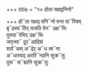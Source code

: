 +++
title = "१० होता यक्षद्वनिनो"

+++
हो᳓ता यक्षद् वनि᳓नो वन्त वा᳓रियम्  
बृ᳓हस्प᳓तिर् यजति वेन᳓ उक्ष᳓भिः  
पुरुवा᳓रेभिर् उक्ष᳓भिः  
जगृभ्मा᳓ दूर᳓आदिशं  
श्लो᳓कम् अ᳓द्रेर् अ᳓ध त्म᳓ना  
अ᳓धारयद् अररि᳓न्दानि सुक्र᳓तुः  
पुरू᳓ स᳓द्मानि सुक्र᳓तुः